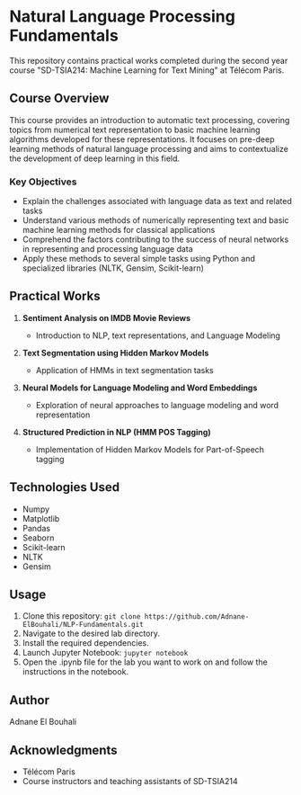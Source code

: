 # Natural Language Processing Fundamentals

This repository contains practical works completed during the second year course "SD-TSIA214: Machine Learning for Text Mining" at Télécom Paris.

## Course Overview

This course provides an introduction to automatic text processing, covering topics from numerical text representation to basic machine learning algorithms developed for these representations. It focuses on pre-deep learning methods of natural language processing and aims to contextualize the development of deep learning in this field.

### Key Objectives

- Explain the challenges associated with language data as text and related tasks
- Understand various methods of numerically representing text and basic machine learning methods for classical applications
- Comprehend the factors contributing to the success of neural networks in representing and processing language data
- Apply these methods to several simple tasks using Python and specialized libraries (NLTK, Gensim, Scikit-learn)

## Practical Works

1. **Sentiment Analysis on IMDB Movie Reviews**
   - Introduction to NLP, text representations, and Language Modeling

2. **Text Segmentation using Hidden Markov Models**
   - Application of HMMs in text segmentation tasks

3. **Neural Models for Language Modeling and Word Embeddings**
   - Exploration of neural approaches to language modeling and word representation

4. **Structured Prediction in NLP (HMM POS Tagging)**
   - Implementation of Hidden Markov Models for Part-of-Speech tagging

## Technologies Used

- Numpy
- Matplotlib
- Pandas
- Seaborn
- Scikit-learn
- NLTK
- Gensim

## Usage

1. Clone this repository: `git clone https://github.com/Adnane-ElBouhali/NLP-Fundamentals.git`
2. Navigate to the desired lab directory.
3. Install the required dependencies.
4. Launch Jupyter Notebook: `jupyter notebook`
5. Open the .ipynb file for the lab you want to work on and follow the instructions in the notebook.

## Author

Adnane El Bouhali

## Acknowledgments

- Télécom Paris
- Course instructors and teaching assistants of SD-TSIA214
